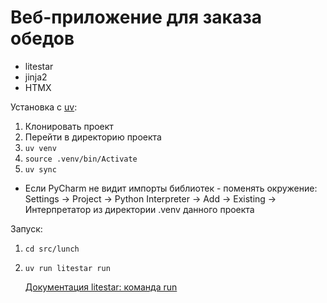 # Веб-приложение для заказа обедов

 - litestar
 - jinja2
 - HTMX

Установка с [uv](https://github.com/astral-sh/uv):

1. Клонировать проект
2. Перейти в директорию проекта
3. `uv venv`
4. `source .venv/bin/Activate`
5. `uv sync`

 - Если PyCharm не видит импорты библиотек - поменять окружение: Settings -> Project -> Python Interpreter -> Add -> Existing -> Интерпретатор из директории .venv данного проекта

Запуск:

1. `cd src/lunch`
2. `uv run litestar run`
   
   [Документация litestar: команда run](https://docs.litestar.dev/2/reference/cli.html#litestar-run)
